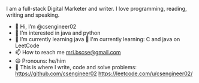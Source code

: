 I am a full-stack Digital Marketer and writer. I love programming, reading, writing and speaking.
- 👋 Hi, I’m @csengineer02
- 👀 I’m interested in java and python
- 🌱 I’m currently learning java
  🌱 I'm currently learning: C and java on LeetCode
- 📫 How to reach me mri.bscse@gmail.com
- 😄 Pronouns: he/him
- 💪 This is where I write, code and solve problems:
  https://github.com/csengineer02
  https://leetcode.com/u/csengineer02/

  
  

